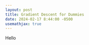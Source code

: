 ```yaml
---
layout: post
title: Gradient Descent for Dummies
date: 2024-02-17 8:44:00 -0500
usemathjax: true
---
```


Hello